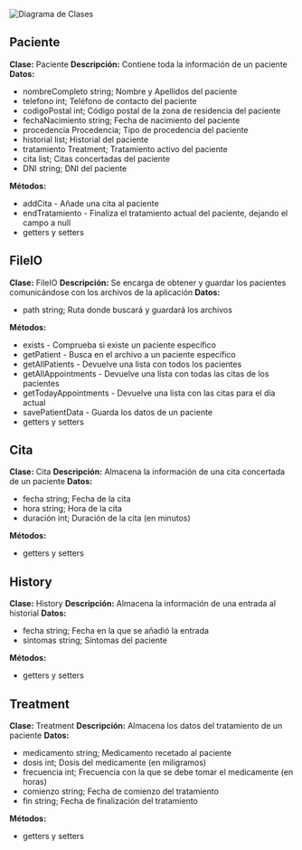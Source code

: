 ![Diagrama de Clases](ClassDiagram.jpg)

## Paciente
**Clase:** Paciente
**Descripción:** Contiene toda la información de un paciente
**Datos:**

 * nombreCompleto string; Nombre y Apellidos del paciente
 * telefono int; Teléfono de contacto del paciente
 * codigoPostal int; Código postal de la zona de residencia del paciente
 * fechaNacimiento string; Fecha de nacimiento del paciente
 * procedencia Procedencia; Tipo de procedencia del paciente
 * historial list<History>; Historial del paciente
 * tratamiento Treatment; Tratamiento activo del paciente
 * cita list<Cita>; Citas concertadas del paciente
 * DNI string; DNI del paciente

**Métodos:**

 * addCita - Añade una cita al paciente
 * endTratamiento - Finaliza el tratamiento actual del paciente, dejando el campo a null
 * getters y setters


## FileIO
**Clase:** FileIO
**Descripción:** Se encarga de obtener y guardar los pacientes comunicándose con los archivos de la aplicación 
**Datos:**

 * path string; Ruta donde buscará y guardará los archivos

**Métodos:**

 * exists - Comprueba si existe un paciente específico
 * getPatient - Busca en el archivo a un paciente específico
 * getAllPatients - Devuelve una lista con todos los pacientes
 * getAllAppointments - Devuelve una lista con todas las citas de los pacientes
 * getTodayAppointments - Devuelve una lista con las citas para el día actual
 * savePatientData - Guarda los datos de un paciente
 * getters y setters


## Cita
**Clase:** Cita
**Descripción:** Almacena la información de una cita concertada de un paciente
**Datos:**

 * fecha string; Fecha de la cita
 * hora string; Hora de la cita
 * duración int; Duración de la cita (en minutos)

**Métodos:**

 * getters y setters

## History
**Clase:** History
**Descripción:** Almacena la información de una entrada al historial
**Datos:**

 * fecha string; Fecha en la que se añadió la entrada
 * sintomas string; Síntomas del paciente

**Métodos:**

 * getters y setters

## Treatment
**Clase:** Treatment
**Descripción:** Almacena los datos del tratamiento de un paciente
**Datos:**

 * medicamento string; Medicamento recetado al paciente
 * dosis int; Dosis del medicamente (en miligramos)
 * frecuencia int; Frecuencia con la que se debe tomar el medicamente (en horas)
 * comienzo string; Fecha de comienzo del tratamiento
 * fin string; Fecha de finalización del tratamiento

**Métodos:**

 * getters y setters
